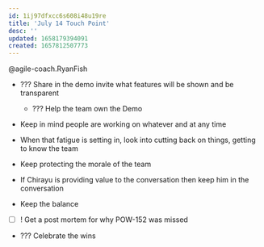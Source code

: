 ```yaml
---
id: 1ij97dfxcc6s608i48u19re
title: 'July 14 Touch Point'
desc: ''
updated: 1658179394091
created: 1657812507773
---
```


@agile-coach.RyanFish

- ??? Share in the demo invite what features will be shown and be transparent
  - ??? Help the team own the Demo

- Keep in mind people are working on whatever and at any time
- When that fatigue is setting in, look into cutting back on things, getting to know the team
- Keep protecting the morale of the team
- If Chirayu is providing value to the conversation then keep him in the conversation
- Keep the balance 

- [ ] ! Get a post mortem for why POW-152 was missed

- ??? Celebrate the wins